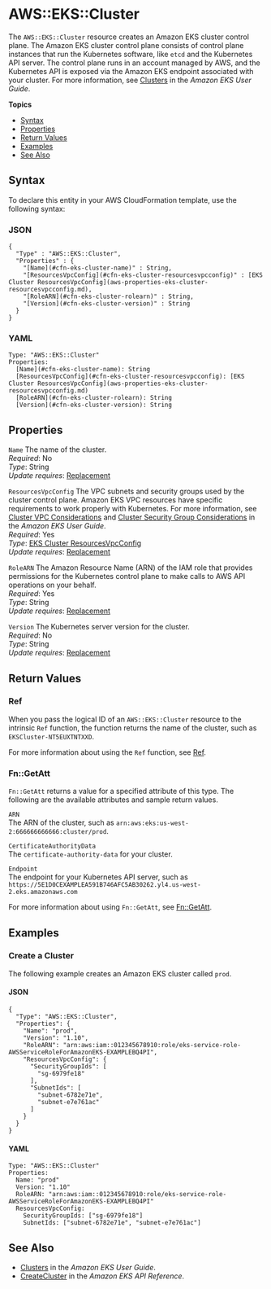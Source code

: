# AWS::EKS::Cluster<a name="aws-resource-eks-cluster"></a>

The `AWS::EKS::Cluster` resource creates an Amazon EKS cluster control plane\. The Amazon EKS cluster control plane consists of control plane instances that run the Kubernetes software, like `etcd` and the Kubernetes API server\. The control plane runs in an account managed by AWS, and the Kubernetes API is exposed via the Amazon EKS endpoint associated with your cluster\. For more information, see [Clusters](http://docs.aws.amazon.com/eks/latest/userguide/clusters.html) in the *Amazon EKS User Guide*\.

**Topics**
+ [Syntax](#aws-resource-eks-cluster-syntax)
+ [Properties](#aws-resource-eks-cluster-properties)
+ [Return Values](#aws-resource-eks-cluster-returnvalues)
+ [Examples](#aws-resource-eks-cluster-examples)
+ [See Also](#aws-resource-eks-cluster-seealso)

## Syntax<a name="aws-resource-eks-cluster-syntax"></a>

To declare this entity in your AWS CloudFormation template, use the following syntax:

### JSON<a name="aws-resource-eks-cluster-syntax.json"></a>

```
{
  "Type" : "AWS::EKS::Cluster",
  "Properties" : {
    "[Name](#cfn-eks-cluster-name)" : String,
    "[ResourcesVpcConfig](#cfn-eks-cluster-resourcesvpcconfig)" : [EKS Cluster ResourcesVpcConfig](aws-properties-eks-cluster-resourcesvpcconfig.md),
    "[RoleARN](#cfn-eks-cluster-rolearn)" : String,
    "[Version](#cfn-eks-cluster-version)" : String
  }
}
```

### YAML<a name="aws-resource-eks-cluster-syntax.yaml"></a>

```
Type: "AWS::EKS::Cluster"
Properties:
  [Name](#cfn-eks-cluster-name): String
  [ResourcesVpcConfig](#cfn-eks-cluster-resourcesvpcconfig): [EKS Cluster ResourcesVpcConfig](aws-properties-eks-cluster-resourcesvpcconfig.md)
  [RoleARN](#cfn-eks-cluster-rolearn): String
  [Version](#cfn-eks-cluster-version): String
```

## Properties<a name="aws-resource-eks-cluster-properties"></a>

`Name`  <a name="cfn-eks-cluster-name"></a>
The name of the cluster\.  
 *Required*: No  
 *Type*: String  
 *Update requires*: [Replacement](using-cfn-updating-stacks-update-behaviors.md#update-replacement) 

`ResourcesVpcConfig`  <a name="cfn-eks-cluster-resourcesvpcconfig"></a>
The VPC subnets and security groups used by the cluster control plane\. Amazon EKS VPC resources have specific requirements to work properly with Kubernetes\. For more information, see [Cluster VPC Considerations](http://docs.aws.amazon.com/eks/latest/userguide/network_reqs.html) and [Cluster Security Group Considerations](http://docs.aws.amazon.com/eks/latest/userguide/sec-group-reqs.html) in the *Amazon EKS User Guide*\.  
 *Required*: Yes  
 *Type*: [EKS Cluster ResourcesVpcConfig](aws-properties-eks-cluster-resourcesvpcconfig.md)  
 *Update requires*: [Replacement](using-cfn-updating-stacks-update-behaviors.md#update-replacement) 

`RoleARN`  <a name="cfn-eks-cluster-rolearn"></a>
The Amazon Resource Name \(ARN\) of the IAM role that provides permissions for the Kubernetes control plane to make calls to AWS API operations on your behalf\.  
 *Required*: Yes  
 *Type*: String  
 *Update requires*: [Replacement](using-cfn-updating-stacks-update-behaviors.md#update-replacement) 

`Version`  <a name="cfn-eks-cluster-version"></a>
The Kubernetes server version for the cluster\.  
 *Required*: No  
 *Type*: String  
 *Update requires*: [Replacement](using-cfn-updating-stacks-update-behaviors.md#update-replacement) 

## Return Values<a name="aws-resource-eks-cluster-returnvalues"></a>

### Ref<a name="aws-resource-eks-cluster-ref"></a>

When you pass the logical ID of an `AWS::EKS::Cluster` resource to the intrinsic `Ref` function, the function returns the name of the cluster, such as `EKSCluster-NT5EUXTNTXXD`\. 

For more information about using the `Ref` function, see [Ref](intrinsic-function-reference-ref.md)\. 

### Fn::GetAtt<a name="aws-resource-eks-cluster-getatt"></a>

 `Fn::GetAtt` returns a value for a specified attribute of this type\. The following are the available attributes and sample return values\. 

`ARN`  
The ARN of the cluster, such as `arn:aws:eks:us-west-2:666666666666:cluster/prod`\. 

`CertificateAuthorityData`  
The `certificate-authority-data` for your cluster\. 

`Endpoint`  
The endpoint for your Kubernetes API server, such as `https://5E1D0CEXAMPLEA591B746AFC5AB30262.yl4.us-west-2.eks.amazonaws.com` 

For more information about using `Fn::GetAtt`, see [Fn::GetAtt](intrinsic-function-reference-getatt.md)\. 

## Examples<a name="aws-resource-eks-cluster-examples"></a>

### Create a Cluster<a name="aws-resource-eks-cluster-example1"></a>

The following example creates an Amazon EKS cluster called `prod`\.

#### JSON<a name="aws-resource-eks-cluster-example1.json"></a>

```
{
  "Type": "AWS::EKS::Cluster",
  "Properties": {
    "Name": "prod",
    "Version": "1.10",
    "RoleARN": "arn:aws:iam::012345678910:role/eks-service-role-AWSServiceRoleForAmazonEKS-EXAMPLEBQ4PI",
    "ResourcesVpcConfig": {
      "SecurityGroupIds": [
        "sg-6979fe18"
      ],
      "SubnetIds": [
        "subnet-6782e71e",
        "subnet-e7e761ac"
      ]
    }
  }
}
```

#### YAML<a name="aws-resource-eks-cluster-example1.yaml"></a>

```
Type: "AWS::EKS::Cluster"
Properties:
  Name: "prod"
  Version: "1.10"
  RoleARN: "arn:aws:iam::012345678910:role/eks-service-role-AWSServiceRoleForAmazonEKS-EXAMPLEBQ4PI"
  ResourcesVpcConfig:
    SecurityGroupIds: ["sg-6979fe18"]
    SubnetIds: ["subnet-6782e71e", "subnet-e7e761ac"]
```

## See Also<a name="aws-resource-eks-cluster-seealso"></a>
+ [Clusters](http://docs.aws.amazon.com/eks/latest/userguide/clusters.html) in the *Amazon EKS User Guide*\.
+ [CreateCluster](http://docs.aws.amazon.com/eks/latest/APIReference/API_CreateCluster.html) in the *Amazon EKS API Reference*\.